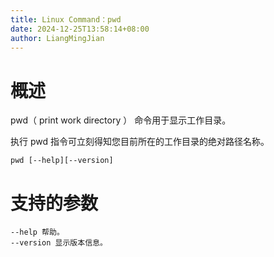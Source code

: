 ```yaml
---
title: Linux Command：pwd
date: 2024-12-25T13:58:14+08:00
author: LiangMingJian
---
```


# 概述

pwd（ print work directory ） 命令用于显示工作目录。

执行 pwd 指令可立刻得知您目前所在的工作目录的绝对路径名称。

```
pwd [--help][--version]
```

# 支持的参数

```
--help 帮助。
--version 显示版本信息。
```
